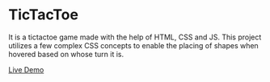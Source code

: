 # TicTacToe 

It is a tictactoe game made with the help of HTML, CSS and JS. This project utilizes a few complex CSS concepts to enable the placing of shapes when hovered based on whose turn it is.

[Live Demo](https://nebulaanish.github.io/TicTacToe/)